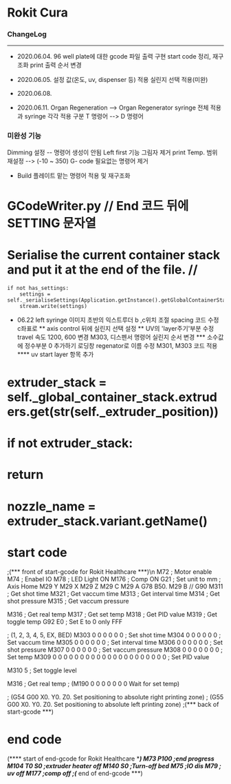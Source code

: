 Rokit Cura
====
### ChangeLog
------------

- 2020.06.04.
96 well plate에 대한 gcode 파일 출력 구현
start code 정리, 재구조화
print 출력 순서 변경

- 2020.06.05.
설정 값(온도, uv, dispenser 등) 적용
실린지 선택 적용(미완)

- 2020.06.08.

- 2020.06.11.
Organ Regeneration --> Organ Regenerator
syringe 전체 적용과 syringe 각각 적용 구분
T 명령어 --> D 명령어 




### 미완성 기능
Dimming 설정 -- 명령어 생성이 안됨
Left first 기능
그림자 제거
print Temp. 범위 재설정 --> (-10 ~ 350)
G- code 필요없는 명령어 제거
* Build 플레이트 맡는 명령어 적용 및 재구조화


# GCodeWriter.py // End 코드 뒤에 SETTING 문자열
# Serialise the current container stack and put it at the end of the file. // 
    if not has_settings:
        settings = self._serialiseSettings(Application.getInstance().getGlobalContainerStack()
        stream.write(settings)

- 06.22
left syringe 이미지
초반의 익스트루더 b ,c위치 조절
spacing 코드 수정 c좌표로 **
axis control 뒤에 실린지 선택 설정 **
UV의 'layer주기'부분 수정
travel 속도 1200, 600 변경
M303, 디스펜서 명령어 실린지 순서 변경 ***
소수값에 정수부분 0 추가하기
로딩창 regenator로 이름 수정 
M301, M303 코드 적용 ****
uv start layer 항목 추가

# extruder_stack = self._global_container_stack.extruders.get(str(self._extruder_position))
# if not extruder_stack:
#     return
# nozzle_name = extruder_stack.variant.getName()


# start code 
;(*** front of start-gcode for Rokit Healthcare ***)\n
M72 ; Motor enable 
M74 ;  Enabel IO 
M78 ; LED Light ON 
M176 ; Comp ON 
G21 ; Set unit to mm 
; Axis Home
M29 Y
M29 X
M29 Z
M29 C
M29 A
G78 B50.
M29 B
// G90
M311 ; Get shot time
M321 ; Get vaccum time
M313 ; Get interval time
M314 ; Get shot pressure
M315 ; Get vaccum pressure

M316 ; Get real temp
M317 ; Get set temp
M318 ; Get PID value
M319 ; Get toggle temp
G92 E0 ; Set E to 0 only FFF

; (1, 2, 3, 4, 5, EX, BED)
M303 0 0 0 0 0 0 ; Set shot time
M304 0 0 0 0 0 0 ; Set vaccum time
M305 0 0 0 0 0 0 ; Set interval time
M306 0 0 0 0 0 0 ; Set shot pressure
M307 0 0 0 0 0 0 ; Set vaccum pressure
M308 0 0 0 0 0 0 0 ; Set temp
M309 0 0 0 0 0 0 0 0 0 0 0 0 0 0 0 0 0 0 0 0 0 ; Set PID value

M310 5 ; Set toggle level

M316 ; Get real temp 
; (M190 0 0 0 0 0 0 0 Wait for set temp)

; (G54 G00 X0. Y0. Z0. Set positioning to absolute right printing zone)
; (G55 G00 X0. Y0. Z0. Set positioning to absolute left printing zone)
;(*** back of start-gcode ***)


# end code
(**** start of end-gcode for Rokit Healthcare ****)
M73 P100 ;end progress
M104 T0 S0 ;extruder heater off
M140 S0 ;Turn-off bed
M75 ;IO dis 
M79 ; uv off
M177 ;comp off
;(*** end of end-gcode ***)